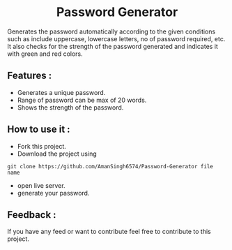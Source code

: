 <h1 align='center' >Password Generator</h1>
<p>Generates the password automatically according to the given conditions such as include uppercase, lowercase letters, no of password required, etc. It also checks for the strength of the password generated and indicates it with green and red colors.</p>

<h2>Features : </h2>

- Generates a unique password.
- Range of password can be max of 20 words.
- Shows the strength of the password.

<h2>How to use it : </h2>

- Fork this project.
- Download the project using  

``` 
git clone https://github.com/AmanSingh6574/Password-Generator file name
```

- open live server.
- generate your password.

<h2>Feedback : </h2>

<p>If you have any feed or want to contribute feel free to contribute to this project.</p>

